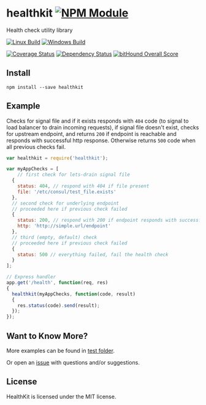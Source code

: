 # healthkit [![NPM Module](https://img.shields.io/npm/v/healthkit.svg?style=flat)](https://www.npmjs.com/package/healthkit)

Health check utility library

[![Linux Build](https://img.shields.io/travis/alexindigo/healthkit/v0.1.2.svg?label=linux:0.12-6.x&style=flat)](https://travis-ci.org/alexindigo/healthkit)
[![Windows Build](https://img.shields.io/appveyor/ci/alexindigo/healthkit/v0.1.2.svg?label=windows:0.12-6.x&style=flat)](https://ci.appveyor.com/project/alexindigo/healthkit)

[![Coverage Status](https://img.shields.io/coveralls/alexindigo/healthkit/v0.1.2.svg?label=code+coverage&style=flat)](https://coveralls.io/github/alexindigo/healthkit?branch=master)
[![Dependency Status](https://img.shields.io/david/alexindigo/healthkit/v0.1.2.svg?style=flat)](https://david-dm.org/alexindigo/healthkit)
[![bitHound Overall Score](https://www.bithound.io/github/alexindigo/healthkit/badges/score.svg)](https://www.bithound.io/github/alexindigo/healthkit)

<!-- [![Readme](https://img.shields.io/badge/readme-tested-brightgreen.svg?style=flat)](https://www.npmjs.com/package/reamde) -->

## Install

```
npm install --save healthkit
```

## Example

Checks for signal file and if it exists responds with `404` code
(to signal to load balancer to drain incoming requests),
if signal file doesn't exist, checks for upstream endpoint,
and returns `200` if endpoint is reachable and responds with successful http response.
Otherwise returns `500` code when all previous checks fail.

```javascript
var healthkit = require('healthkit');

var myAppChecks = [
	// first check for lets-drain signal file
  {
    status: 404, // respond with 404 if file present
    file: '/etc/consul/test_file.exists'
  },
  // second check for underlying endpoint
  // proceeded here if previous check failed
  {
    status: 200, // respond with 200 if endpoint responds with successful code (200-299)
    http: 'http://simple.url/endpoint'
  },
  // third (empty, default) check
  // proceeded here if previous check failed
  {
    status: 500 // everything failed, fail the health check
  }
];

// Express handler
app.get('/health', function(req, res)
{
  healthkit(myAppChecks, function(code, result)
  {
    res.status(code).send(result);
  });
});

```

## Want to Know More?

More examples can be found in [test folder](test/).

Or open an [issue](https://github.com/alexindigo/healthkit/issues) with questions and/or suggestions.

## License

HealthKit is licensed under the MIT license.
